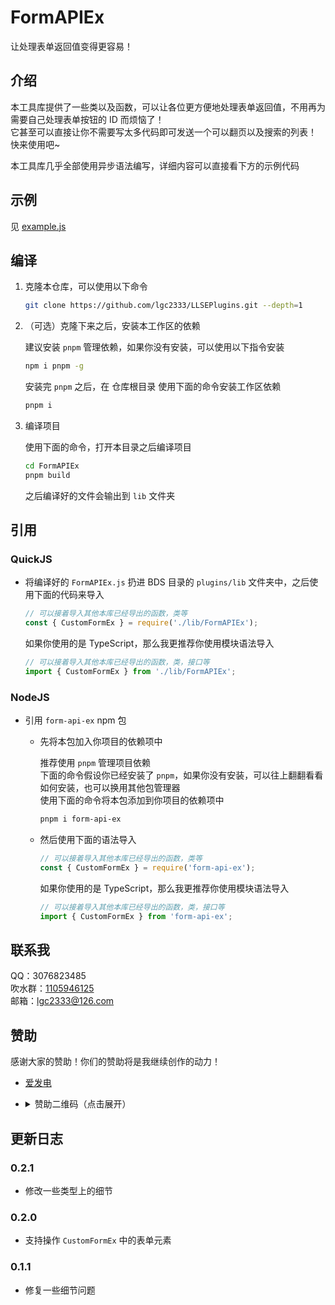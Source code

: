 <!-- markdownlint-disable MD033 -->

# FormAPIEx

让处理表单返回值变得更容易！

## 介绍

本工具库提供了一些类以及函数，可以让各位更方便地处理表单返回值，不用再为需要自己处理表单按钮的 ID 而烦恼了！  
它甚至可以直接让你不需要写太多代码即可发送一个可以翻页以及搜索的列表！  
快来使用吧~

本工具库几乎全部使用异步语法编写，详细内容可以直接看下方的示例代码

## 示例

见 [example.js](./example.js)

## 编译

1. 克隆本仓库，可以使用以下命令

   ```bash
   git clone https://github.com/lgc2333/LLSEPlugins.git --depth=1
   ```

2. （可选）克隆下来之后，安装本工作区的依赖

   建议安装 `pnpm` 管理依赖，如果你没有安装，可以使用以下指令安装

   ```bash
   npm i pnpm -g
   ```

   安装完 `pnpm` 之后，在 仓库根目录 使用下面的命令安装工作区依赖

   ```bash
   pnpm i
   ```

3. 编译项目

   使用下面的命令，打开本目录之后编译项目

   ```bash
   cd FormAPIEx
   pnpm build
   ```

   之后编译好的文件会输出到 `lib` 文件夹

## 引用

### QuickJS

- 将编译好的 `FormAPIEx.js` 扔进 BDS 目录的 `plugins/lib` 文件夹中，之后使用下面的代码来导入

  ```js
  // 可以接着导入其他本库已经导出的函数，类等
  const { CustomFormEx } = require('./lib/FormAPIEx');
  ```

  如果你使用的是 TypeScript，那么我更推荐你使用模块语法导入

  ```ts
  // 可以接着导入其他本库已经导出的函数，类，接口等
  import { CustomFormEx } from './lib/FormAPIEx';
  ```

### NodeJS

- 引用 `form-api-ex` npm 包

  - 先将本包加入你项目的依赖项中

    推荐使用 `pnpm` 管理项目依赖  
    下面的命令假设你已经安装了 `pnpm`，如果你没有安装，可以往上翻翻看看如何安装，也可以换用其他包管理器  
    使用下面的命令将本包添加到你项目的依赖项中

    ```bash
    pnpm i form-api-ex
    ```

  - 然后使用下面的语法导入

    ```js
    // 可以接着导入其他本库已经导出的函数，类等
    const { CustomFormEx } = require('form-api-ex');
    ```

    如果你使用的是 TypeScript，那么我更推荐你使用模块语法导入

    ```ts
    // 可以接着导入其他本库已经导出的函数，类，接口等
    import { CustomFormEx } from 'form-api-ex';
    ```

## 联系我

QQ：3076823485  
吹水群：[1105946125](https://jq.qq.com/?_wv=1027&k=Z3n1MpEp)  
邮箱：<lgc2333@126.com>

## 赞助

感谢大家的赞助！你们的赞助将是我继续创作的动力！

- [爱发电](https://afdian.net/@lgc2333)
- <details>
    <summary>赞助二维码（点击展开）</summary>

  ![讨饭](https://raw.githubusercontent.com/lgc2333/ShigureBotMenu/master/src/imgs/sponsor.png)

  </details>

## 更新日志

### 0.2.1

- 修改一些类型上的细节

### 0.2.0

- 支持操作 `CustomFormEx` 中的表单元素

### 0.1.1

- 修复一些细节问题
